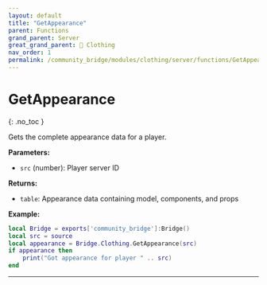 ```yaml
---
layout: default
title: "GetAppearance"
parent: Functions
grand_parent: Server
great_grand_parent: 👔 Clothing
nav_order: 1
permalink: /community_bridge/modules/clothing/server/functions/GetAppearance/
---
```


# GetAppearance
{: .no_toc }

Gets the complete appearance data for a player.

**Parameters:**
- `src` (number): Player server ID

**Returns:**
- `table`: Appearance data containing model, components, and props

**Example:**
```lua
local Bridge = exports['community_bridge']:Bridge()
local src = source
local appearance = Bridge.Clothing.GetAppearance(src)
if appearance then
    print("Got appearance for player " .. src)
end
```

---